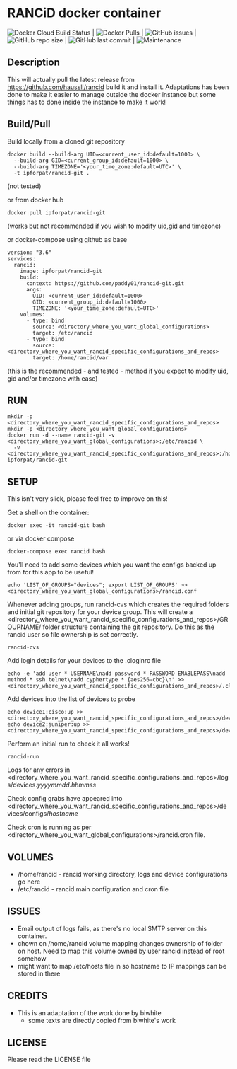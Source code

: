 # RANCiD docker container #

![Docker Cloud Build Status](https://img.shields.io/docker/cloud/build/ipforpat/rancid-git) |
![Docker Pulls](https://img.shields.io/docker/pulls/ipforpat/rancid-git) |
![GitHub issues](https://img.shields.io/github/issues-raw/paddy01/rancid-git) |
![GitHub repo size](https://img.shields.io/github/repo-size/paddy01/rancid-git) |
![GitHub last commit](https://img.shields.io/github/last-commit/paddy01/rancid-git) |
![Maintenance](https://img.shields.io/maintenance/yes/2020)

## Description ##

This will actually pull the latest release from https://github.com/haussli/rancid build it and install it.
Adaptations has been done to make it easier to manage outside the docker instance but some things has to done inside the instance to make it work!

## Build/Pull ##

Build locally from a cloned git repository
```
docker build --build-arg UID=<current_user_id:default=1000> \
  --build-arg GID=<current_group_id:default=1000> \
  --build-arg TIMEZONE='<your_time_zone:default=UTC>' \
  -t ipforpat/rancid-git .
```
(not tested)

or from docker hub
```
docker pull ipforpat/rancid-git
```
(works but not recommended if you wish to modify uid,gid and timezone)

or docker-compose using github as base
```
version: "3.6"
services:
  rancid:
    image: ipforpat/rancid-git
    build:
      context: https://github.com/paddy01/rancid-git.git
      args:
        UID: <current_user_id:default=1000>
        GID: <current_group_id:default=1000>
        TIMEZONE: '<your_time_zone:default=UTC>'
    volumes:
      - type: bind
        source: <directory_where_you_want_global_configurations>
        target: /etc/rancid
      - type: bind
        source: <directory_where_you_want_rancid_specific_configurations_and_repos>
        target: /home/rancid/var
```
(this is the recommended - and tested - method if you expect to modify uid, gid and/or timezone with ease)

## RUN ##

```
mkdir -p <directory_where_you_want_rancid_specific_configurations_and_repos>
mkdir -p <directory_where_you_want_global_configurations>
docker run -d --name rancid-git -v <directory_where_you_want_global_configurations>:/etc/rancid \
  -v <directory_where_you_want_rancid_specific_configurations_and_repos>:/home/rancid ipforpat/rancid-git
```

## SETUP ##

This isn't very slick, please feel free to improve on this!

Get a shell on the container:
```
docker exec -it rancid-git bash
```
or via docker compose
```
docker-compose exec rancid bash
```

You'll need to add some devices which you want the configs backed up from for this app to be useful!

```
echo 'LIST_OF_GROUPS="devices"; export LIST_OF_GROUPS' >> <directory_where_you_want_global_configurations>/rancid.conf
```

Whenever adding groups, run rancid-cvs which creates the required folders and
initial git repository for your device group.  This will create a
<directory_where_you_want_rancid_specific_configurations_and_repos>/GROUPNAME/ folder structure containing the git repository.  Do
this as the rancid user so file ownership is set correctly.

```
rancid-cvs
```
Add login details for your devices to the .cloginrc file
```
echo -e 'add user * USERNAME\nadd password * PASSWORD ENABLEPASS\nadd method * ssh telnet\nadd cyphertype * {aes256-cbc}\n' >> <directory_where_you_want_rancid_specific_configurations_and_repos>/.cloginrc
```

Add devices into the list of devices to probe
```
echo device1:cisco:up >> <directory_where_you_want_rancid_specific_configurations_and_repos>/devices/router.db
echo device2:juniper:up >> <directory_where_you_want_rancid_specific_configurations_and_repos>/devices/router.db
```

Perform an initial run to check it all works!

```
rancid-run
```

Logs for any errors in <directory_where_you_want_rancid_specific_configurations_and_repos>/logs/devices._yyyymmdd.hhmmss_

Check config grabs have appeared into <directory_where_you_want_rancid_specific_configurations_and_repos>/devices/configs/_hostname_

Check cron is running as per <directory_where_you_want_global_configurations>/rancid.cron file.

## VOLUMES ##
  * /home/rancid - rancid working directory, logs and device configurations go here
  * /etc/rancid - rancid main configuration and cron file

## ISSUES ##

  * Email output of logs fails, as there's no local SMTP server on this container.
  * chown on /home/rancid volume mapping changes ownership of folder on host.  Need to map this volume owned by user rancid instead of root somehow
  * might want to map /etc/hosts file in so hostname to IP mappings can be stored in there

## CREDITS ##

  * This is an adaptation of the work done by biwhite
    - some texts are directly copied from biwhite's work

## LICENSE ##

  Please read the LICENSE file
